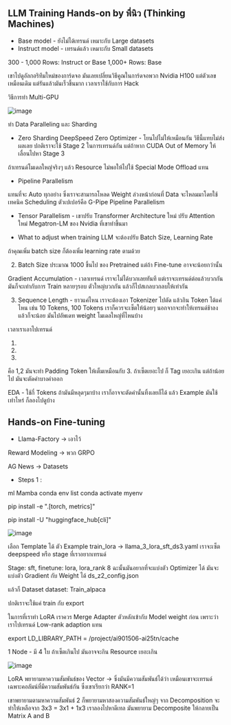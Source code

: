 ## LLM Training Hands-on by พี่นิว (Thinking Machines)

* Base model - ยังไม่ได้เทรนด์ เหมาะกับ Large datasets
* Instruct model - เทรนด์แล้ว เหมาะกับ Small datasets

300 - 1,000 Rows:
Instruct or Base
1,000+ Rows: Base 

เขาไปดูอัลกอริทึมใหม่ของการ์ดจอ มันเลยเปลี่ยนวิธีคูณในการ์ดจอพวก Nvidia H100 แต่ตัวเลขเหมือนเดิม แต่รันแล้วมันเร็วขึ้นมาก เวลาเราใช้กับการ Hack 

วิธีการทำ Multi-GPU

![image](https://github.com/user-attachments/assets/4bff4247-f569-4d1c-b150-6e77e7d4fb88)


ทำ Data Paralleling และ Sharding

* Zero Sharding DeepSpeed Zero Optimizer - โยนไปไม่ให้เหมือนกัน วิธีนี้แทบไม่ส่งผลเลย 
ปกติเราจะใช้ Stage 2 ในการเทรนด์กัน แต่ถ้าหาก CUDA Out of Memory ให้เลื่อนไปหา Stage 3

ถ้าเทรนด์โมเดลใหญ่จริงๆ แล้ว Resource ไม่พอให้ไปใช้ Special Mode Offload แทน

* Pipeline Parallelism

แทนที่จะ Auto ทุกอย่าง ซึ่งเราจะสามารถโหลด Weight ล่วงหน้าก่อนที่ Data จะไหลมมาโดยใช้เทคนิค Scheduling ตัวเปเปอร์คือ G-Pipe
Pipeline Parallelism 

* Tensor Parallelism - เขาปรับ Transformer Architecture ใหม่ ปรับ Attention ใหม่
Megatron-LM ของ Nvidia ที่เขาทำขึ้นมา

* What to adjust when training LLM จะต้องปรับ Batch Size, Learning Rate

ถ้าคุณเพิ่ม batch size ก็ต้องเพิ่ม learning rate ตามด้วย

2. Batch Size ประมาณ 1000 ขึ้นไป ของ Pretrained แต่ถ้า Fine-tune อาจจะน้อยกว่านั้น

Gradient Accumulation - เวลาเทรนด์ เราจะไม่ได้บวกเลยทันที แต่เราจะเทรนด์ต่อแล้วบวกกัน มันก็จะเท่ากับการ Train หลายๆรอบ ตัวใหญ่บวกกัน
แล้วก็ไปสเกลบวกลบให้เท่ากัน

3. Sequence Length - ยาวแค่ไหน เราจะต้องเอา Tokenizer ไปตัด แล้วกิน Token ได้แค่ไหน เช่น 10 Tokens, 100 Tokens
เราก็ควรจะเซ็ตให้น้อยๆ นอกจากจะทำให้เทรนด์ช้าลงแล้วก็จะน้อย มันไปอัพเดท weight โมเดลใหญ่ที่ไหนบ้าง

เวลาเราเอาไปเทรนด์
1. <Hello> <we> <are> <superai>
2. <Hello> <we> <are> <superai>
3. <Hello> <we> <are> <superai> <Hello> <we> <are> <superai>

คือ 1,2 มันจะทำ Padding Token ให้เต็มเหมือนกับ 3. ถ้าเซ็ตเยอะไป ก็ Tag เยอะเกิน แต่ถ้าน้อยไป มันจะตัดคำบางคำออก

EDA - ใช้กี่ Tokens ถ้ามันมีหลุดๆมาบ้าง เราก็อาจจะตัดคำนั้นทิ้งเลยก็ได้ แล้ว Example มันใช้เท่าไหร่ ก็ลองไปดูบ้าง

## Hands-on Fine-tuning

* Llama-Factory -> เอาไว้

Reward Modeling -> พวก GRPO

AG News -> Datasets

* Steps 1 :

ml Mamba
conda env list
conda activate myenv

pip install -e ".[torch, metrics]"

pip install -U "huggingface_hub[cli]"

![image](https://github.com/user-attachments/assets/44b0203b-f850-4dda-9945-92a5ad0d4b27)

เลือก Template ได้
ตัว Example
train_lora -> llama_3_lora_sft_ds3.yaml เราจะเซ็ต deepspeed หรือ stage ที่เราอยากเทรนด์

Stage: sft, finetune: lora, lora_rank 8 ฉะนั้นมันอยากที่จะแบ่งตัว Optimizer ได้ มันจะแบ่งตัว Gradient กับ Weight ได้
ds_z2_config.json

แล้วก็ Dataset
dataset: Train_alpaca

ปกติเราจะใช้แค่ train กับ export

ในการที่เราทำ LoRA เราควร Merge Adapter ตัวหลักเข้ากับ Model weight ก่อน เพราะว่าเราไปเทรนด์ Low-rank adaption แทน

export LD_LIBRARY_PATH = /project/ai901506-ai25tn/cache

1 Node - มี 4 ใบ ถ้าเซ็ตเกินไป มันอาจจะกิน Resource เยอะเกิน

![image](https://github.com/user-attachments/assets/149c2306-61d0-45cf-baf7-26ec6556c35a)

LoRA พยายามหาความสัมพันธ์ของ Vector -> ซึ่งมันมีความสัมพันธ์ได้ว่า
เหมือนเขาจะเทรนด์เฉพาะคอลัมน์ที่มีความสัมพันธ์กัน ซึ่งเขาเรียกว่า RANK=1

เขาพยายามตามหาความสัมพันธ์ 2 ก็พยายามหาสองความสัมพันธ์ใหญ่ๆ จาก Decomposition จะทำให้เหลือจาก 3x3 = 3x1 + 1x3
เราลองไปหาดีเทล มันพยายาม Decomposite ให้กลายเป็น Matrix A and B
